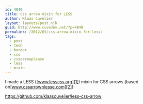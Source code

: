 ```yaml
---
id: 4840
title: Css arrow mixin for LESS
author: Klaas Cuvelier
layout: layouts/post.njk
guid: http://www.cuvedev.net/?p=4840
permalink: /2012/05/css-arrow-mixin-for-less/
tags:
  - post
  - tech
  - border
  - css
  - cssarrowplease
  - less
  - mixin
---
```


I made a LESS ([www.lesscss.org][1]) mixin for CSS arrows (based on[www.cssarrowplease.com][2]):

<https://github.com/klaascuvelier/less-css-arrow>

[1]: http://www.lesscss.org/
[2]: http://www.cssarrowplease.com/
